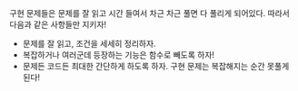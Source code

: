 
구현 문제들은 문제를 잘 읽고 시간 들여서 차근 차근 풀면 다 풀리게 되어있다. 따라서 다음과 같은 사항들만 지키자!

 
 - 문제를 잘 읽고, 조건을 세세히 정리하자.
 - 복잡하거나 여러군데 등장하는 기능은 함수로 빼도록 하자!
 - 문제든 코드든 최대한 간단하게 하도록 하자. 구현 문제는 복잡해지는 순간 못풀게 된다!
